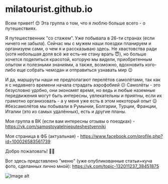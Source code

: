# milatourist.github.io
Всем привет! 😊
Эта группа о том, что я люблю больше всего - о путешествиях. 

Я путешественник "со стажем". Уже побывала в 26-ти странах (если ничего не забыла). Сейчас мы с мужем наши поездки планируем и организуем сами, о чем я и рассказываю здесь. Не хвастовства ради (хотя небольшая доля всё же есть-не стану врать 😇), но больше хочется поделиться красотой, которую мы видели, приобретенным опытом и полезными знаниями, а также, возможно, вдохновить кого-либо еще собрать чемодан и отправиться узнавать мир 😉

И да, маршруты наши не предполагают перелётов самолётами, так как я с недавнего времени начала страдать аэрофобией 😕 Самолёты - это безусловно удобно, они экономят время, но ведь и любые наземные передвижения могут быть интересны, увлекательны и приятны, если их грамотно организовать - а у меня уже есть в этом некоторый опыт 😉
#безсамолётов мы побывали в Румынии, Болгарии, Турции, Франции, Италии (это из самых удалённых), есть и другие планы.

Моя группа в ВК (если вам интересны отзывы о поездках) - https://vk.com/samostoyatelnieputeshestvenniki

Моя страница в ФБ (актуальная) - https://www.facebook.com/profile.php?id=100026583561739

Добро пожаловать! 🙂👋

Вот здесь представлено "меню" (уже опубликованные статьи+куча фото, сделанных лично мной): 
https://vk.com/topic-132011237_38451875


![Image alt](https://pp.userapi.com/c639719/v639719251/51030/IF4whBT_mYA.jpg)
